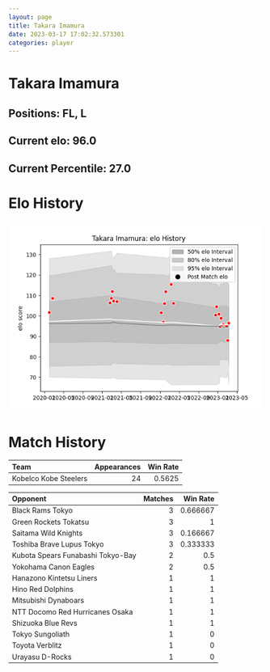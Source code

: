 ```yaml
---  
layout: page  
title: Takara Imamura  
date: 2023-03-17 17:02:32.573301  
categories: player  
---
```

# Takara Imamura

## Positions: FL, L

## Current elo: 96.0

## Current Percentile: 27.0

# Elo History


![elo history](history_TakaraImamura.png)
# Match History


| Team                  |   Appearances |   Win Rate |
|:----------------------|--------------:|-----------:|
| Kobelco Kobe Steelers |            24 |     0.5625 |

| Opponent                          |   Matches |   Win Rate |
|:----------------------------------|----------:|-----------:|
| Black Rams Tokyo                  |         3 |   0.666667 |
| Green Rockets Tokatsu             |         3 |   1        |
| Saitama Wild Knights              |         3 |   0.166667 |
| Toshiba Brave Lupus Tokyo         |         3 |   0.333333 |
| Kubota Spears Funabashi Tokyo-Bay |         2 |   0.5      |
| Yokohama Canon Eagles             |         2 |   0.5      |
| Hanazono Kintetsu Liners          |         1 |   1        |
| Hino Red Dolphins                 |         1 |   1        |
| Mitsubishi Dynaboars              |         1 |   1        |
| NTT Docomo Red Hurricanes Osaka   |         1 |   1        |
| Shizuoka Blue Revs                |         1 |   1        |
| Tokyo Sungoliath                  |         1 |   0        |
| Toyota Verblitz                   |         1 |   0        |
| Urayasu D-Rocks                   |         1 |   0        |